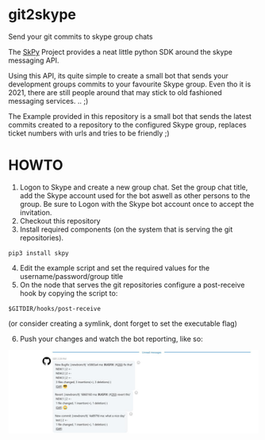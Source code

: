 # git2skype
Send your git commits to skype group chats

The [SkPy](https://github.com/Terrance/SkPy) Project provides a neat little python SDK around the skype messaging API. 

Using this API, its quite simple to create a small bot that sends your
development groups commits to your favourite Skype group.  Even tho it is 2021, there are
still people around that may stick to old fashioned
messaging services. .. ;)

The Example provided in this repository is a small bot that sends the latest
commits created to a repository to the configured Skype group, replaces ticket numbers with
urls and tries to be friendly ;)

# HOWTO

1) Logon to Skype and create a new group chat. Set the group chat title, add
the Skype account used for the bot aswell as other persons to the group. Be
sure to Logon with the Skype bot account once to accept the invitation.
3) Checkout this repository
2) Install required components (on the system that is serving the git
repositories).

```
pip3 install skpy
```
4) Edit the example script and set the required values for the
username/password/group title
5) On the node that serves the git repositories configure a post-receive hook
by copying the script to:

```
$GITDIR/hooks/post-receive
```

(or consider creating a symlink, dont forget to set the executable flag)

6) Push your changes and watch the bot reporting, like so:

![screenshot](skypebot.jpg?raw=true "Thebot")
